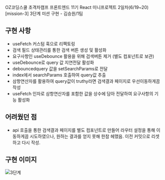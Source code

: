 OZ코딩스쿨 초격차캠프 프론트엔드 11기 React 미니프로젝트 2일차(6/19~20)
[mission-3] 3단계 미션 구현 - 김승원/1팀

## 구현 사항

- useFetch 커스텀 훅으로 리팩토링
- 검색 필드 상태관리를 통한 검색 버튼 생성 및 활성화
- 요구사항인 useDebounce 활용을 위해 검색버튼 제거 (별도 컴포넌트로 보관)
- useDebounce로 query 값 지연전달 활성화
- debouncedquery 값을 setSearchParams로 전달
- index에서 searchParams 호출하여 query값 추출
- 삼항연산자를 활용하여 query값이 truthy라면 검색결과 페이지로 우선이동하게끔 작성
- useFetch 인자로 삼항연산자를 포함한 값을 상수에 담아 전달하여 요구사항의 기능 활성화 

## 어려웠던 점

 - api 호출을 통한 검색결과 페이지를 별도 컴포넌트로 만들어 라우터 설정을 통해 이동하게끔 시도하였으나,
원하는 결과를 얻지 못해 한참 헤맸음. 이전 커밋으로 리셋하고 다시 작성.
 
## 구현 이미지
![3단계](https://github.com/user-attachments/assets/03ee4a42-2085-4272-9b68-7635873a2bc9)



